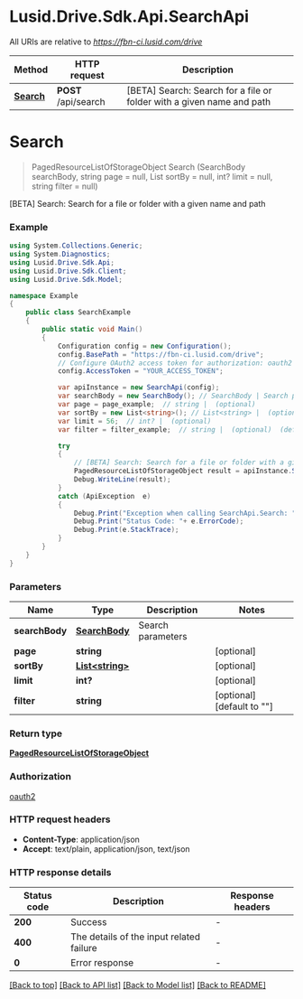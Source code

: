 # Lusid.Drive.Sdk.Api.SearchApi

All URIs are relative to *https://fbn-ci.lusid.com/drive*

Method | HTTP request | Description
------------- | ------------- | -------------
[**Search**](SearchApi.md#search) | **POST** /api/search | [BETA] Search: Search for a file or folder with a given name and path


<a name="search"></a>
# **Search**
> PagedResourceListOfStorageObject Search (SearchBody searchBody, string page = null, List<string> sortBy = null, int? limit = null, string filter = null)

[BETA] Search: Search for a file or folder with a given name and path

### Example
```csharp
using System.Collections.Generic;
using System.Diagnostics;
using Lusid.Drive.Sdk.Api;
using Lusid.Drive.Sdk.Client;
using Lusid.Drive.Sdk.Model;

namespace Example
{
    public class SearchExample
    {
        public static void Main()
        {
            Configuration config = new Configuration();
            config.BasePath = "https://fbn-ci.lusid.com/drive";
            // Configure OAuth2 access token for authorization: oauth2
            config.AccessToken = "YOUR_ACCESS_TOKEN";

            var apiInstance = new SearchApi(config);
            var searchBody = new SearchBody(); // SearchBody | Search parameters
            var page = page_example;  // string |  (optional) 
            var sortBy = new List<string>(); // List<string> |  (optional) 
            var limit = 56;  // int? |  (optional) 
            var filter = filter_example;  // string |  (optional)  (default to "")

            try
            {
                // [BETA] Search: Search for a file or folder with a given name and path
                PagedResourceListOfStorageObject result = apiInstance.Search(searchBody, page, sortBy, limit, filter);
                Debug.WriteLine(result);
            }
            catch (ApiException  e)
            {
                Debug.Print("Exception when calling SearchApi.Search: " + e.Message );
                Debug.Print("Status Code: "+ e.ErrorCode);
                Debug.Print(e.StackTrace);
            }
        }
    }
}
```

### Parameters

Name | Type | Description  | Notes
------------- | ------------- | ------------- | -------------
 **searchBody** | [**SearchBody**](SearchBody.md)| Search parameters | 
 **page** | **string**|  | [optional] 
 **sortBy** | [**List&lt;string&gt;**](string.md)|  | [optional] 
 **limit** | **int?**|  | [optional] 
 **filter** | **string**|  | [optional] [default to &quot;&quot;]

### Return type

[**PagedResourceListOfStorageObject**](PagedResourceListOfStorageObject.md)

### Authorization

[oauth2](../README.md#oauth2)

### HTTP request headers

 - **Content-Type**: application/json
 - **Accept**: text/plain, application/json, text/json


### HTTP response details
| Status code | Description | Response headers |
|-------------|-------------|------------------|
| **200** | Success |  -  |
| **400** | The details of the input related failure |  -  |
| **0** | Error response |  -  |

[[Back to top]](#) [[Back to API list]](../README.md#documentation-for-api-endpoints) [[Back to Model list]](../README.md#documentation-for-models) [[Back to README]](../README.md)

